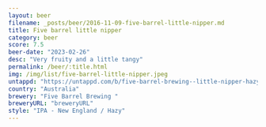 ```yaml
---
layout: beer
filename: _posts/beer/2016-11-09-five-barrel-little-nipper.md
title: Five barrel little nipper
category: beer
score: 7.5
beer-date: "2023-02-26"
desc: "Very fruity and a little tangy"
permalink: /beer/:title.html
img: /img/list/five-barrel-little-nipper.jpeg
untappd: "https://untappd.com/b/five-barrel-brewing--little-nipper-hazy-ipa/4056804"
country: "Australia"
brewery: "Five Barrel Brewing "
breweryURL: "breweryURL"
style: "IPA - New England / Hazy"
---
```

